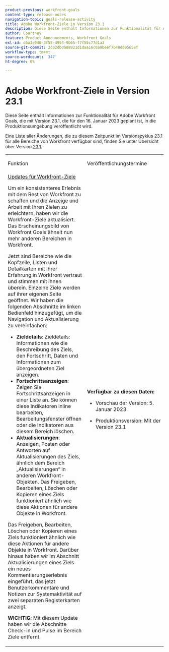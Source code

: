 ```yaml
---
product-previous: workfront-goals
content-type: release-notes
navigation-topic: goals-release-activity
title: Adobe Workfront-Ziele in Version 23.1
description: Diese Seite enthält Informationen zur Funktionalität für Adobe Workfront Goals in der neuen Adobe Workfront-Version, die mit Version 23.1 in der Produktionsumgebung veröffentlicht wird.
author: Courtney
feature: Product Announcements, Workfront Goals
exl-id: d6a3e048-3f55-4954-9b65-f7f55c77d1a3
source-git-commit: 2c02db0a08921d1daa16c0a9beef7b40d09565ef
workflow-type: tm+mt
source-wordcount: '347'
ht-degree: 0%

---
```


# Adobe Workfront-Ziele in Version 23.1

Diese Seite enthält Informationen zur Funktionalität für Adobe Workfront Goals, die mit Version 23.1, die für den 16. Januar 2023 geplant ist, in die Produktionsumgebung veröffentlicht wird.

Eine Liste aller Änderungen, die zu diesem Zeitpunkt im Versionszyklus 23.1 für alle Bereiche von Workfront verfügbar sind, finden Sie unter Übersicht über Version [23.1](/help/quicksilver/product-announcements/product-releases/23.1-release-activity/23-1-release-overview.md).

<table>
            <col style="width: 50%;" />
            <col style="width: 50%;" />
            <tbody>
                <tr>
                    <td>
                        <p><span class="bold">Funktion</span>
                        </p>
                    </td>
                    <td>
                        <p><span class="bold">Veröffentlichungstermine</span>
                        </p>
                    </td>
                </tr>
                <tr>
                    <td>
                        <a href="/help/quicksilver/product-announcements/product-releases/goals-release-activity/goals-23-1-release/goals-jan.md">Updates für Workfront-Ziele</a></p>
                        <p>Um ein konsistenteres Erlebnis mit dem Rest von Workfront zu schaffen und die Anzeige und Arbeit mit Ihren Zielen zu erleichtern, haben wir die Workfront-Ziele aktualisiert. Das Erscheinungsbild von Workfront Goals ähnelt nun mehr anderen Bereichen in Workfront. </p>
                        <p>Jetzt sind Bereiche wie die Kopfzeile, Listen und Detailkarten mit Ihrer Erfahrung in Workfront vertraut und stimmen mit ihnen überein.
Einzelne Ziele werden auf ihrer eigenen Seite geöffnet. Wir haben die folgenden Abschnitte im linken Bedienfeld hinzugefügt, um die Navigation und Aktualisierung zu vereinfachen:</p>
                        <ul>
                        <li><b>Zieldetails</b>: Zieldetails: Informationen wie die Beschreibung des Ziels, den Fortschritt, Daten und Informationen zum übergeordneten Ziel anzeigen.</li>
                        <li><b>Fortschrittsanzeigen</b>: Zeigen Sie Fortschrittsanzeigen in einer Liste an. Sie können diese Indikatoren inline bearbeiten, Bearbeitungsfenster öffnen oder die Indikatoren aus diesem Bereich löschen.</li>
                        <li><b>Aktualisierungen</b>: Anzeigen, Posten oder Antworten auf Aktualisierungen des Ziels, ähnlich dem Bereich „Aktualisierungen“ in anderen Workfront-Objekten. 
Das Freigeben, Bearbeiten, Löschen oder Kopieren eines Ziels funktioniert ähnlich wie diese Aktionen für andere Objekte in Workfront.</li>    
                        </ul>
                        </p>
                        <p>Das Freigeben, Bearbeiten, Löschen oder Kopieren eines Ziels funktioniert ähnlich wie diese Aktionen für andere Objekte in Workfront.
Darüber hinaus haben wir im Abschnitt Aktualisierungen eines Ziels ein neues Kommentierungserlebnis eingeführt, das jetzt Benutzerkommentare und Notizen zur Systemaktivität auf zwei separaten Registerkarten anzeigt.</p>
                        <p><b>WICHTIG</b>: Mit diesem Update haben wir die Abschnitte Check-in und Pulse im Bereich Ziele entfernt. </p>
                    </td>
                    <td><p><b>Verfügbar zu diesen Daten:</b></p>
                     <p>
                        </p>
                        <ul>
                            <li>
                                <p>Vorschau der Version: 5. Januar 2023<br /></p>
                            </li>
                            <li>
                                <p>Produktionsversion: Mit der Version 23.1</p>
                            </li>
                        </ul>
                    </td>
                </tr>
            </tbody>
        </table>
